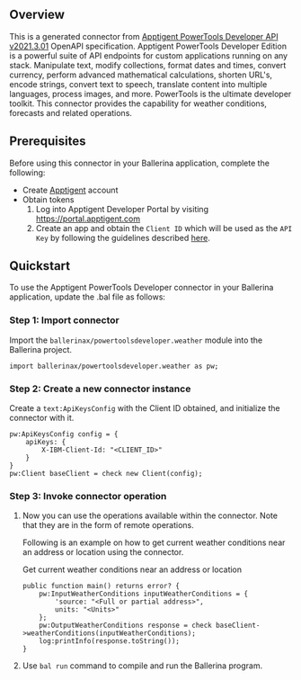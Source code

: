 ## Overview

This is a generated connector from [Apptigent PowerTools Developer API v2021.3.01](https://portal.apptigent.com/node/904) OpenAPI specification. 
Apptigent PowerTools Developer Edition is a powerful suite of API endpoints for custom applications running on any stack. 
Manipulate text, modify collections, format dates and times, convert currency, perform advanced mathematical calculations, shorten URL's, encode strings, convert text to speech, translate content into multiple languages, process images, and more. 
PowerTools is the ultimate developer toolkit. 
This connector provides the capability for weather conditions, forecasts and related operations.

## Prerequisites

Before using this connector in your Ballerina application, complete the following:

* Create [Apptigent](https://portal.apptigent.com/user/register) account
* Obtain tokens
    1. Log into Apptigent Developer Portal by visiting https://portal.apptigent.com
    2. Create an app and obtain the `Client ID` which will be used as the `API Key` by following the guidelines described [here](https://portal.apptigent.com/start).
 
## Quickstart

To use the Apptigent PowerTools Developer connector in your Ballerina application, update the .bal file as follows:

### Step 1: Import connector
Import the `ballerinax/powertoolsdeveloper.weather` module into the Ballerina project.
```ballerina
import ballerinax/powertoolsdeveloper.weather as pw;
```
### Step 2: Create a new connector instance
Create a `text:ApiKeysConfig` with the Client ID obtained, and initialize the connector with it.
```ballerina
pw:ApiKeysConfig config = {
    apiKeys: {
        X-IBM-Client-Id: "<CLIENT_ID>"
    }
}
pw:Client baseClient = check new Client(config);
```

### Step 3: Invoke connector operation
1. Now you can use the operations available within the connector. Note that they are in the form of remote operations.

    Following is an example on how to get current weather conditions near an address or location using the connector.

    Get current weather conditions near an address or location

    ```ballerina
    public function main() returns error? {
        pw:InputWeatherConditions inputWeatherConditions = {
            'source: "<Full or partial address>",
            units: "<Units>"
        };
        pw:OutputWeatherConditions response = check baseClient->weatherConditions(inputWeatherConditions);
        log:printInfo(response.toString());
    }
    ``` 

2. Use `bal run` command to compile and run the Ballerina program.

